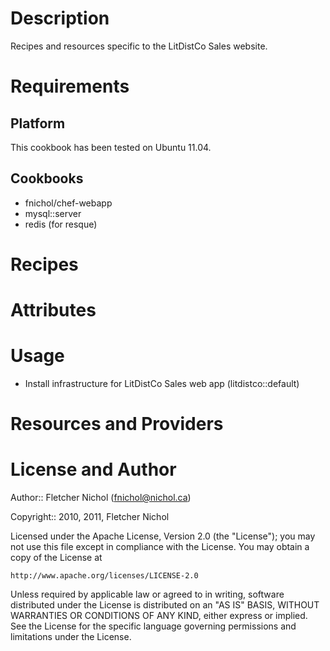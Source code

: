 # Description

Recipes and resources specific to the LitDistCo Sales website.

# Requirements

## Platform

This cookbook has been tested on Ubuntu 11.04.

## Cookbooks

 * fnichol/chef-webapp
 * mysql::server
 * redis (for resque)

# Recipes

# Attributes

# Usage

 * Install infrastructure for LitDistCo Sales web app (litdistco::default)

# Resources and Providers

# License and Author

Author:: Fletcher Nichol (<fnichol@nichol.ca>)

Copyright:: 2010, 2011, Fletcher Nichol

Licensed under the Apache License, Version 2.0 (the "License");
you may not use this file except in compliance with the License.
You may obtain a copy of the License at

    http://www.apache.org/licenses/LICENSE-2.0

Unless required by applicable law or agreed to in writing, software
distributed under the License is distributed on an "AS IS" BASIS,
WITHOUT WARRANTIES OR CONDITIONS OF ANY KIND, either express or implied.
See the License for the specific language governing permissions and
limitations under the License.
